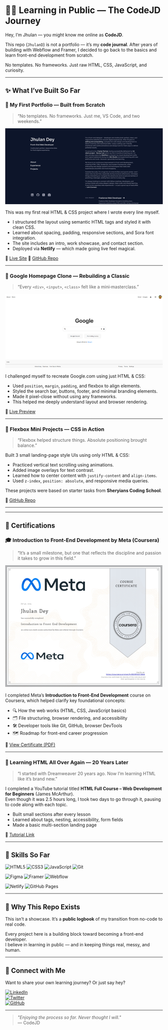 # 👨‍💻 Learning in Public — The CodeJD Journey

Hey, I’m Jhulan — you might know me online as **CodeJD**.

This repo (`JhulanD`) is not a portfolio — it’s my **code journal**. After years of building with Webflow and Framer, I decided to go back to the basics and learn front-end development from scratch.

No templates. No frameworks. Just raw HTML, CSS, JavaScript, and curiosity.

---

## ✨ What I’ve Built So Far

### 🧱 My First Portfolio — Built from Scratch  
> “No templates. No frameworks. Just me, VS Code, and two weekends.”

![Portfolio Screenshot](./public/ultimate-html-css-portfolio.png)

This was my first real HTML & CSS project where I wrote every line myself.  
- I structured the layout using semantic HTML tags and styled it with clean CSS.  
- Learned about spacing, padding, responsive sections, and Sora font integration.  
- The site includes an intro, work showcase, and contact section.  
- Deployed via **Netlify** — which made going live feel magical.

🔗 [Live Site](https://jd-portfolio-demo.netlify.app/)
🔗 [GitHub Repo](https://github.com/JhulanD/ultimate-html-css-portfolio)

---

### 🧪 Google Homepage Clone — Rebuilding a Classic  
> “Every `<div>`, `<input>`, `<class>` felt like a mini‑masterclass.”

<p align="center">
  <img src="public/html-css-google-homepage-Screenshot.png" alt="Google homepage clone screenshot" width="700"/>
</p>

I challenged myself to recreate Google.com using just HTML & CSS:
- Used `position`, `margin`, `padding`, and flexbox to align elements.
- Styled the search bar, buttons, footer, and minimal branding elements.
- Made it pixel-close without using any frameworks.
- This helped me deeply understand layout and browser rendering.

🔗 [Live Preview](https://lnkd.in/gw_2ACkN)


---

### 🎯 Flexbox Mini Projects — CSS in Action  
> “Flexbox helped structure things. Absolute positioning brought balance.”

Built 3 small landing-page style UIs using only HTML & CSS:  
- Practiced vertical text scrolling using animations.  
- Added image overlays for text contrast.  
- Learned how to center content with `justify-content` and `align-items`.  
- Used `z-index`, `position: absolute`, and responsive media queries.

These projects were based on starter tasks from **Sheryians Coding School**.

🔗 [GitHub Repo](https://lnkd.in/gVraU9dq)

---

---

## 📜 Certifications

### 🎓 Introduction to Front-End Development by Meta (Coursera)

> “It’s a small milestone, but one that reflects the discipline and passion it takes to grow in this field.”

<p align="center">
  <img src="public/meta-intro-frontend-cert.jpg" alt="Meta Coursera Certificate - Introduction to Front-End Development" width="700"/>
</p>

I completed Meta’s **Introduction to Front-End Development** course on Coursera, which helped clarify key foundational concepts:
- 🔍 How the web works (HTML, CSS, JavaScript basics)
- 🗂️ File structuring, browser rendering, and accessibility
- 🛠️ Developer tools like Git, GitHub, browser DevTools
- 🗺️ Roadmap for front-end career progression

📄 [View Certificate (PDF)](public/Coursera%208SV9FX571MXA.pdf)


---

### 🧰 Learning HTML All Over Again — 20 Years Later  
> “I started with Dreamweaver 20 years ago. Now I’m learning HTML like it’s brand new.”

I completed a YouTube tutorial titled **HTML Full Course – Web Development for Beginners** (James McArthur).  
Even though it was 2.5 hours long, I took two days to go through it, pausing to code along with each topic.

- Built small sections after every lesson
- Learned about tags, nesting, accessibility, form fields
- Made a basic multi-section landing page

🔗 [Tutorial Link](https://lnkd.in/gNBcp4qB)

---

## 🧰 Skills So Far

![HTML5](https://img.shields.io/badge/HTML-E34F26?style=for-the-badge&logo=html5&logoColor=white)
![CSS3](https://img.shields.io/badge/CSS-1572B6?style=for-the-badge&logo=css3&logoColor=white)
![JavaScript](https://img.shields.io/badge/JavaScript-F7DF1E?style=for-the-badge&logo=javascript&logoColor=black)
![Git](https://img.shields.io/badge/Git-F05032?style=for-the-badge&logo=git&logoColor=white)

![Figma](https://img.shields.io/badge/Figma-F24E1E?style=for-the-badge&logo=figma&logoColor=white)
![Framer](https://img.shields.io/badge/Framer-0055FF?style=for-the-badge&logo=framer&logoColor=white)
![Webflow](https://img.shields.io/badge/Webflow-4353FF?style=for-the-badge&logo=webflow&logoColor=white)

![Netlify](https://img.shields.io/badge/Netlify-00C7B7?style=for-the-badge&logo=netlify&logoColor=white)
![GitHub Pages](https://img.shields.io/badge/GitHub_Pages-222222?style=for-the-badge&logo=github&logoColor=white)

---

## 💬 Why This Repo Exists

This isn’t a showcase. It’s a **public logbook** of my transition from no-code to real code.

Every project here is a building block toward becoming a front-end developer.  
I believe in learning in public — and in keeping things real, messy, and human.

---

## 🤝 Connect with Me

Want to share your own learning journey? Or just say hey?

[![LinkedIn](https://img.shields.io/badge/LinkedIn-@jhulandey-blue?style=for-the-badge&logo=linkedin&logoColor=white)](https://linkedin.com/in/jhulandey)  
[![Twitter](https://img.shields.io/badge/Twitter-@jhulandey-1DA1F2?style=for-the-badge&logo=twitter&logoColor=white)](https://twitter.com/jhulandey)  
[![GitHub](https://img.shields.io/badge/GitHub-CodeJD-181717?style=for-the-badge&logo=github&logoColor=white)](https://github.com/JhulanD)

---

> _"Enjoying the process so far. Never thought I will."_  
— CodeJD
